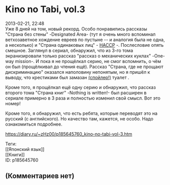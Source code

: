 Kino no Tabi, vol.3
===================

  
2013-02-21, 22:48  
 Уже 8 дней на том, новый рекорд. Особо понравились рассказы "Страна без стены" -Designated Area- (тут я очень много вспоминал ветхозаветное хождение евреев по пустыне -- и аналогия была не одна, а несколько) и "Страна одинаковых лиц" -  [HACCP](https://ru.wikipedia.org/wiki/HACCP)  -. Послесловие опять смешное. Заглянул в сериал, обнаружил, что из 3-го тома экранизировали только рассказ "рассказ о механических куклах" -One-way mission-. И пока я не прощёлкал серию, не смог вспомнить, о чём он был (прощёлкивал до чтения ещё). Рассказ "Страна, где не прощают дискриминацию" оказался наполовину непонятым, но я пришёл к выводу, что крестиками был замазан  [(спойлер!)](https://zHz00.diary.ru/p185645760.htm?index=1#linkmore185645760m1)    туалет   .   
   
 Кроме того, я прощёлкал ещё одну серию и обнаружил, что рассказ второго тома "Страна книг" -Nothing is written!- был расширен в сериале примерно в 3 раза и полностью изменил свой смысл. Вот это номер!   
   
 Кроме того, я обнаружил, что есть ребята, которые переводят это на русский (с английского). Но качество там, кажется, не особо. Надо ознакомиться подробнее.   
  
<https://diary.ru/~zHz00/p185645760_kino-no-tabi-vol-3.htm>  
  
Теги:  
[[Японский язык]]  
[[Книги]]  
ID: p185645760  


(Комментариев нет)
------------------